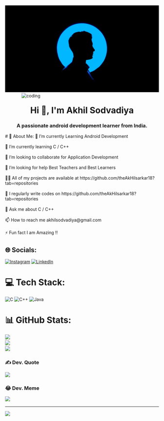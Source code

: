 ![logo](https://github.com/theAkHilsarkar18/theAkHilsarkar18/blob/main/0_goaFvkjpQM-0p0h6_.jpeg)
<img align="right" alt="coding" width="450" src="https://cdn.dribbble.com/users/2131993/screenshots/4948736/media/421d4ed2f3d23c73d64d20963f61f422.gif">
<h1 align="center">Hi 👋, I'm Akhil Sodvadiya</h1>
<h3 align="center">A passionate android development learner from India.</h3>
# 💫 About Me:
🔭 I’m currently Learning Android Development<br><br>🌱 I’m currently learning C / C++<br><br>👯 I’m looking to collaborate for Application Development<br><br>🤝 I’m looking for help Best Teachers and Best Learners<br><br>👨‍💻 All of my projects are available at https://github.com/theAkHilsarkar18?tab=repositories<br><br>📝 I regularly write codes on https://github.com/theAkHilsarkar18?tab=repositories<br><br>💬 Ask me about C / C++<br><br>📫 How to reach me akhilsodvadiya@gmail.com<br><br>⚡ Fun fact I am Amazing !!


## 🌐 Socials:
[![Instagram](https://img.shields.io/badge/Instagram-%23E4405F.svg?logo=Instagram&logoColor=white)](https://instagram.com/theakhilsarkar) [![LinkedIn](https://img.shields.io/badge/LinkedIn-%230077B5.svg?logo=linkedin&logoColor=white)](https://linkedin.com/in/Akhil-Sodvadiya) 

# 💻 Tech Stack:
![C](https://img.shields.io/badge/c-%2300599C.svg?style=for-the-badge&logo=c&logoColor=white) ![C++](https://img.shields.io/badge/c++-%2300599C.svg?style=for-the-badge&logo=c%2B%2B&logoColor=white) ![Java](https://img.shields.io/badge/java-%23ED8B00.svg?style=for-the-badge&logo=java&logoColor=white)
# 📊 GitHub Stats:
![](https://github-readme-stats.vercel.app/api?username=theAkHilsarkar18&theme=dark&hide_border=false&include_all_commits=true&count_private=false)<br/>
![](https://github-readme-streak-stats.herokuapp.com/?user=theAkHilsarkar18&theme=dark&hide_border=false)<br/>
![](https://github-readme-stats.vercel.app/api/top-langs/?username=theAkHilsarkar18&theme=dark&hide_border=false&include_all_commits=true&count_private=false&layout=compact)

### ✍️ Dev. Quote
![](https://quotes-github-readme.vercel.app/api?type=horizontal&theme=dark)

### 😂 Dev. Meme
<img src="https://random-memer.herokuapp.com/" width="512px"/>

---
[![](https://visitcount.itsvg.in/api?id=theAkHilsarkar18&icon=0&color=0)](https://visitcount.itsvg.in)

<!-- Proudly created with GPRM ( https://gprm.itsvg.in ) -->
